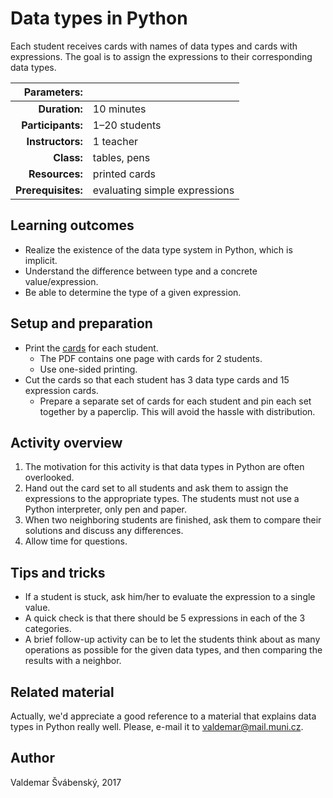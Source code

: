 # Data types in Python

Each student receives cards with names of data types and cards with expressions. The goal is to assign the expressions to their corresponding data types.

| Parameters:        |               |
| -----------------: | :------------ |
| **Duration:**      | 10 minutes    |
| **Participants:**  | 1–20 students |
| **Instructors:**   | 1 teacher     |
| **Class:**         | tables, pens  |
| **Resources:**     | printed cards |
| **Prerequisites:** | evaluating simple expressions |

## Learning outcomes

* Realize the existence of the data type system in Python, which is implicit.
* Understand the difference between type and a concrete value/expression.
* Be able to determine the type of a given expression.

## Setup and preparation

* Print the [cards](data-types-cards.pdf) for each student.
	* The PDF contains one page with cards for 2 students.
	* Use one-sided printing.
* Cut the cards so that each student has 3 data type cards and 15 expression cards.
	* Prepare a separate set of cards for each student and pin each set together by a paperclip. This will avoid the hassle with distribution.

## Activity overview

1. The motivation for this activity is that data types in Python are often overlooked.
2. Hand out the card set to all students and ask them to assign the expressions to the appropriate types. The students must not use a Python interpreter, only pen and paper.
3. When two neighboring students are finished, ask them to compare their solutions and discuss any differences.
4. Allow time for questions.

## Tips and tricks

* If a student is stuck, ask him/her to evaluate the expression to a single value.
* A quick check is that there should be 5 expressions in each of the 3 categories.
* A brief follow-up activity can be to let the students think about as many operations as possible for the given data types, and then comparing the results with a neighbor.

## Related material

Actually, we'd appreciate a good reference to a material that explains data types in Python really well. Please, e-mail it to valdemar@mail.muni.cz.

## Author

Valdemar Švábenský, 2017
